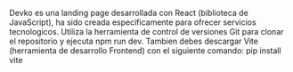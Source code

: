 Devko es una landing page desarrollada con React (biblioteca de JavaScript), ha sido creada especificamente para ofrecer servicios tecnologicos.
Utiliza la herramienta de control de versiones Git para clonar el repositorio y ejecuta npm run dev.
Tambien debes descargar Vite (herramienta de desarrollo Frontend) con el siguiente comando: pip install vite
